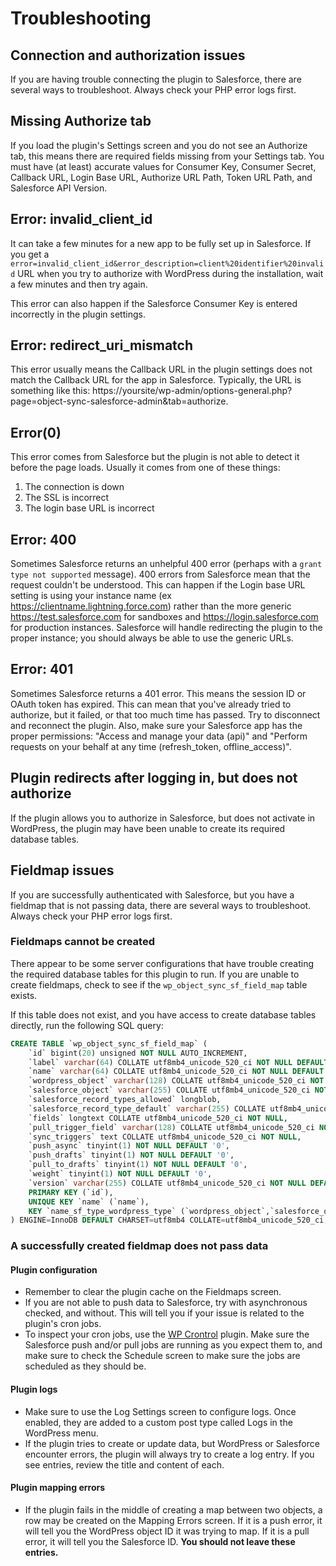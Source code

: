 # Troubleshooting

## Connection and authorization issues

If you are having trouble connecting the plugin to Salesforce, there are several ways to troubleshoot. Always check your PHP error logs first.

## Missing Authorize tab

If you load the plugin's Settings screen and you do not see an Authorize tab, this means there are required fields missing from your Settings tab. You must have (at least) accurate values for Consumer Key, Consumer Secret, Callback URL, Login Base URL, Authorize URL Path, Token URL Path, and Salesforce API Version.

## Error: invalid_client_id

It can take a few minutes for a new app to be fully set up in Salesforce. If you get a `error=invalid_client_id&error_description=client%20identifier%20invalid` URL when you try to authorize with WordPress during the installation, wait a few minutes and then try again.

This error can also happen if the Salesforce Consumer Key is entered incorrectly in the plugin settings.

## Error: redirect_uri_mismatch

This error usually means the Callback URL in the plugin settings does not match the Callback URL for the app in Salesforce. Typically, the URL is something like this: https://yoursite/wp-admin/options-general.php?page=object-sync-salesforce-admin&tab=authorize.

## Error(0)

This error comes from Salesforce but the plugin is not able to detect it before the page loads. Usually it comes from one of these things:

1. The connection is down
2. The SSL is incorrect
3. The login base URL is incorrect

## Error: 400

Sometimes Salesforce returns an unhelpful 400 error (perhaps with a `grant type not supported` message). 400 errors from Salesforce mean that the request couldn't be understood. This can happen if the Login base URL setting is using your instance name (ex https://clientname.lightning.force.com) rather than the more generic https://test.salesforce.com for sandboxes and https://login.salesforce.com for production instances. Salesforce will handle redirecting the plugin to the proper instance; you should always be able to use the generic URLs.

## Error: 401

Sometimes Salesforce returns a 401 error. This means the session ID or OAuth token has expired. This can mean that you've already tried to authorize, but it failed, or that too much time has passed. Try to disconnect and reconnect the plugin. Also, make sure your Salesforce app has the proper permissions: "Access and manage your data (api)" and "Perform requests on your behalf at any time (refresh_token, offline_access)".

## Plugin redirects after logging in, but does not authorize

If the plugin allows you to authorize in Salesforce, but does not activate in WordPress, the plugin may have been unable to create its required database tables.

## Fieldmap issues

If you are successfully authenticated with Salesforce, but you have a fieldmap that is not passing data, there are several ways to troubleshoot. Always check your PHP error logs first.

### Fieldmaps cannot be created

There appear to be some server configurations that have trouble creating the required database tables for this plugin to run. If you are unable to create fieldmaps, check to see if the `wp_object_sync_sf_field_map` table exists.

If this table does not exist, and you have access to create database tables directly, run the following SQL query:

```sql
CREATE TABLE `wp_object_sync_sf_field_map` (
	`id` bigint(20) unsigned NOT NULL AUTO_INCREMENT,
	`label` varchar(64) COLLATE utf8mb4_unicode_520_ci NOT NULL DEFAULT '',
	`name` varchar(64) COLLATE utf8mb4_unicode_520_ci NOT NULL DEFAULT '',
	`wordpress_object` varchar(128) COLLATE utf8mb4_unicode_520_ci NOT NULL DEFAULT '',
	`salesforce_object` varchar(255) COLLATE utf8mb4_unicode_520_ci NOT NULL DEFAULT '',
	`salesforce_record_types_allowed` longblob,
	`salesforce_record_type_default` varchar(255) COLLATE utf8mb4_unicode_520_ci NOT NULL DEFAULT '',
	`fields` longtext COLLATE utf8mb4_unicode_520_ci NOT NULL,
	`pull_trigger_field` varchar(128) COLLATE utf8mb4_unicode_520_ci NOT NULL DEFAULT 'LastModifiedDate',
	`sync_triggers` text COLLATE utf8mb4_unicode_520_ci NOT NULL,
	`push_async` tinyint(1) NOT NULL DEFAULT '0',
	`push_drafts` tinyint(1) NOT NULL DEFAULT '0',
	`pull_to_drafts` tinyint(1) NOT NULL DEFAULT '0',
	`weight` tinyint(1) NOT NULL DEFAULT '0',
	`version` varchar(255) COLLATE utf8mb4_unicode_520_ci NOT NULL DEFAULT '',
	PRIMARY KEY (`id`),
	UNIQUE KEY `name` (`name`),
	KEY `name_sf_type_wordpress_type` (`wordpress_object`,`salesforce_object`)
) ENGINE=InnoDB DEFAULT CHARSET=utf8mb4 COLLATE=utf8mb4_unicode_520_ci;
```

### A successfully created fieldmap does not pass data

#### Plugin configuration
- Remember to clear the plugin cache on the Fieldmaps screen.
- If you are not able to push data to Salesforce, try with asynchronous checked, and without. This will tell you if your issue is related to the plugin's cron jobs.
- To inspect your cron jobs, use the [WP Crontrol](https://wordpress.org/plugins/wp-crontrol/) plugin. Make sure the Salesforce push and/or pull jobs are running as you expect them to, and make sure to check the Schedule screen to make sure the jobs are scheduled as they should be.

#### Plugin logs
- Make sure to use the Log Settings screen to configure logs. Once enabled, they are added to a custom post type called Logs in the WordPress menu.
- If the plugin tries to create or update data, but WordPress or Salesforce encounter errors, the plugin will always try to create a log entry. If you see entries, review the title and content of each.

#### Plugin mapping errors
- If the plugin fails in the middle of creating a map between two objects, a row may be created on the Mapping Errors screen. If it is a push error, it will tell you the WordPress object ID it was trying to map. If it is a pull error, it will tell you the Salesforce ID. **You should not leave these entries.**
